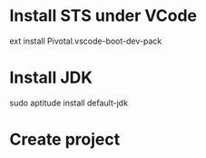 # Install STS under VCode
ext install Pivotal.vscode-boot-dev-pack

# Install JDK
sudo aptitude install default-jdk

# Create project
